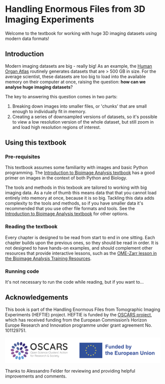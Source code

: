 # Handling Enormous Files from 3D Imaging Experiments

Welcome to the textbook for working with huge 3D imaging datasets using modern data formats!

## Introduction

Modern imaging datasets are big - really big!
As an example, the [Human Organ Atlas](https://human-organ-atlas.esrf.fr/) routinely generates datasets that are > 500 GB in size.
For the average scientist, these datasets are too big to load into the available memory on their computer at once, raising the question: **how can we analyse huge imaging datasets**?

The key to answering this question comes in two parts:

1. Breaking down images into smaller files, or 'chunks' that are small enough to individually fit in memory.
2. Creating a series of downsampled versions of datasets, so it's possible to view a low resolution version of the whole dataset, but still zoom in and load high resolution regions of interest.

## Using this textbook

### Pre-requisites

This textbook assumes some familiarity with images and basic Python programming.
The [Introduction to Bioimage Analysis textbook](https://bioimagebook.github.io) has a good primer on images in the context of both Python and Biology.

The tools and methods in this texbook are tailored to working with big imaging data.
As a rule of thumb this means data that that you cannot load entirely into memory at once, because it is so big.
Tackling this data adds complexity to the tools and methods, so if you have smaller data it's recommended that you use other file formats and tools.
See the [Introduction to Bioimage Analysis textbook](https://bioimagebook.github.io) for other options.

### Reading the textbook

Every chapter is designed to be read from start to end in one sitting.
Each chapter builds upon the previous ones, so they should be read in order.
It is not designed to have hands-on examples, and should complement other resources that provide interactive lessons, such as the [OME-Zarr lesson in the Bioimage Analysis Training Resources](https://neubias.github.io/training-resources/ome_zarr/index.html).

### Running code

It's not necessary to run the code while reading, but if you want to...

## Acknowledgements

This book is part of the Handling Enormous Files from Tomographic Imaging Experiments (HEFTIE) project.
HEFTIE is funded by the [OSCARS project](https://oscars-project.eu/), which has received funding from the European Commission’s Horizon Europe Research and Innovation programme under grant agreement No. 101129751.

![OSCARS and EU logos](images/OSCARS-logo-EUflag.png)

Thanks to Alessandro Felder for reviewing and providing helpful improvements and comments.

